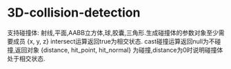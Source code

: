 # 3D-collision-detection
支持碰撞体: 射线,平面,AABB立方体,球,胶囊,三角形.生成碰撞体的参数对象至少需要成员 {x, y, z}
intersect运算返回true为相交状态.
cast碰撞运算返回null为不碰撞,返回对象 {distance, hit_point, hit_normal} 为碰撞,distance为0时说明碰撞体处于相交状态.
